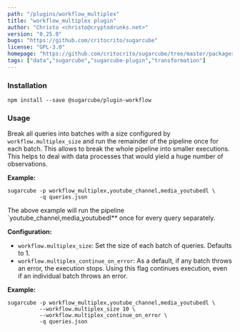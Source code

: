 ```yaml
---
path: "/plugins/workflow_multiplex"
title: "workflow_multiplex plugin"
author: "Christo <christo@cryptodrunks.net>"
version: "0.25.0"
bugs: "https://github.com/critocrito/sugarcube"
license: "GPL-3.0"
homepage: "https://github.com/critocrito/sugarcube/tree/master/packages/plugin-workflow#readme"
tags: ["data","sugarcube","sugarcube-plugin","transformation"]
---
```


### Installation

    npm install --save @sugarcube/plugin-workflow


### Usage

Break all queries into batches with a size configured by `workflow.multiplex_size` and run the remainder of the pipeline once for each batch. This allows to break the whole pipeline into smaller executions. This helps to deal with data processes that would yield a huge number of observations.

**Example:**

    sugarcube -p workflow_multiplex,youtube_channel,media_youtubedl \
              -q queries.json

The above example will run the pipeline \`youtube_channel,media_youtubedl\*\* once for every query separately.

**Configuration:**

-   `workflow.multiplex_size`: Set the size of each batch of queries. Defaults to 1.
-   `workflow.multiplex_continue_on_error`: As a default, if any batch throws an error, the execution stops. Using this flag continues execution, even if an individual batch throws an error.

**Example:**

    sugarcube -p workflow_multiplex,youtube_channel,media_youtubedl \
              --workflow.multiplex_size 10 \
              --workflow.multiplex_continue_on_error \
              -q queries.json
